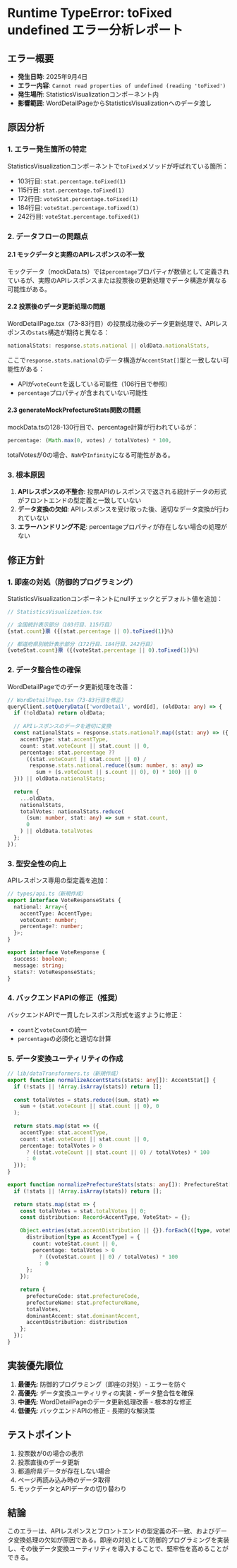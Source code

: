 # Runtime TypeError: toFixed undefined エラー分析レポート

## エラー概要
- **発生日時**: 2025年9月4日
- **エラー内容**: `Cannot read properties of undefined (reading 'toFixed')`
- **発生場所**: StatisticsVisualizationコンポーネント内
- **影響範囲**: WordDetailPageからStatisticsVisualizationへのデータ渡し

## 原因分析

### 1. エラー発生箇所の特定
StatisticsVisualizationコンポーネントで`toFixed`メソッドが呼ばれている箇所：
- 103行目: `stat.percentage.toFixed(1)`
- 115行目: `stat.percentage.toFixed(1)`
- 172行目: `voteStat.percentage.toFixed(1)`
- 184行目: `voteStat.percentage.toFixed(1)`
- 242行目: `voteStat.percentage.toFixed(1)`

### 2. データフローの問題点

#### 2.1 モックデータと実際のAPIレスポンスの不一致
モックデータ（mockData.ts）では`percentage`プロパティが数値として定義されているが、実際のAPIレスポンスまたは投票後の更新処理でデータ構造が異なる可能性がある。

#### 2.2 投票後のデータ更新処理の問題
WordDetailPage.tsx（73-83行目）の投票成功後のデータ更新処理で、APIレスポンスの`stats`構造が期待と異なる：
```typescript
nationalStats: response.stats.national || oldData.nationalStats,
```

ここで`response.stats.national`のデータ構造が`AccentStat[]`型と一致しない可能性がある：
- APIが`voteCount`を返している可能性（106行目で参照）
- `percentage`プロパティが含まれていない可能性

#### 2.3 generateMockPrefectureStats関数の問題
mockData.tsの128-130行目で、percentage計算が行われているが：
```typescript
percentage: (Math.max(0, votes) / totalVotes) * 100,
```
totalVotesが0の場合、`NaN`や`Infinity`になる可能性がある。

### 3. 根本原因
1. **APIレスポンスの不整合**: 投票APIのレスポンスで返される統計データの形式がフロントエンドの型定義と一致していない
2. **データ変換の欠如**: APIレスポンスを受け取った後、適切なデータ変換が行われていない
3. **エラーハンドリング不足**: percentageプロパティが存在しない場合の処理がない

## 修正方針

### 1. 即座の対処（防御的プログラミング）
StatisticsVisualizationコンポーネントにnullチェックとデフォルト値を追加：

```typescript
// StatisticsVisualization.tsx

// 全国統計表示部分（103行目、115行目）
{stat.count}票 ({(stat.percentage || 0).toFixed(1)}%)

// 都道府県別統計表示部分（172行目、184行目、242行目）
{voteStat.count}票 ({(voteStat.percentage || 0).toFixed(1)}%)
```

### 2. データ整合性の確保
WordDetailPageでのデータ更新処理を改善：

```typescript
// WordDetailPage.tsx（73-83行目を修正）
queryClient.setQueryData(['wordDetail', wordId], (oldData: any) => {
  if (!oldData) return oldData;
  
  // APIレスポンスのデータを適切に変換
  const nationalStats = response.stats.national?.map((stat: any) => ({
    accentType: stat.accentType,
    count: stat.voteCount || stat.count || 0,
    percentage: stat.percentage ?? 
      ((stat.voteCount || stat.count || 0) / 
       response.stats.national.reduce((sum: number, s: any) => 
         sum + (s.voteCount || s.count || 0), 0) * 100) || 0
  })) || oldData.nationalStats;
  
  return {
    ...oldData,
    nationalStats,
    totalVotes: nationalStats.reduce(
      (sum: number, stat: any) => sum + stat.count, 
      0
    ) || oldData.totalVotes
  };
});
```

### 3. 型安全性の向上
APIレスポンス専用の型定義を追加：

```typescript
// types/api.ts（新規作成）
export interface VoteResponseStats {
  national: Array<{
    accentType: AccentType;
    voteCount: number;
    percentage?: number;
  }>;
}

export interface VoteResponse {
  success: boolean;
  message: string;
  stats?: VoteResponseStats;
}
```

### 4. バックエンドAPIの修正（推奨）
バックエンドAPIで一貫したレスポンス形式を返すように修正：
- `count`と`voteCount`の統一
- `percentage`の必須化と適切な計算

### 5. データ変換ユーティリティの作成

```typescript
// lib/dataTransformers.ts（新規作成）
export function normalizeAccentStats(stats: any[]): AccentStat[] {
  if (!stats || !Array.isArray(stats)) return [];
  
  const totalVotes = stats.reduce((sum, stat) => 
    sum + (stat.voteCount || stat.count || 0), 0
  );
  
  return stats.map(stat => ({
    accentType: stat.accentType,
    count: stat.voteCount || stat.count || 0,
    percentage: totalVotes > 0 
      ? ((stat.voteCount || stat.count || 0) / totalVotes) * 100 
      : 0
  }));
}

export function normalizePrefectureStats(stats: any[]): PrefectureStat[] {
  if (!stats || !Array.isArray(stats)) return [];
  
  return stats.map(stat => {
    const totalVotes = stat.totalVotes || 0;
    const distribution: Record<AccentType, VoteStat> = {};
    
    Object.entries(stat.accentDistribution || {}).forEach(([type, voteStat]: [string, any]) => {
      distribution[type as AccentType] = {
        count: voteStat.count || 0,
        percentage: totalVotes > 0 
          ? ((voteStat.count || 0) / totalVotes) * 100 
          : 0
      };
    });
    
    return {
      prefectureCode: stat.prefectureCode,
      prefectureName: stat.prefectureName,
      totalVotes,
      dominantAccent: stat.dominantAccent,
      accentDistribution: distribution
    };
  });
}
```

## 実装優先順位

1. **最優先**: 防御的プログラミング（即座の対処）- エラーを防ぐ
2. **高優先**: データ変換ユーティリティの実装 - データ整合性を確保
3. **中優先**: WordDetailPageのデータ更新処理改善 - 根本的な修正
4. **低優先**: バックエンドAPIの修正 - 長期的な解決策

## テストポイント

1. 投票数が0の場合の表示
2. 投票直後のデータ更新
3. 都道府県データが存在しない場合
4. ページ再読み込み時のデータ取得
5. モックデータとAPIデータの切り替わり

## 結論
このエラーは、APIレスポンスとフロントエンドの型定義の不一致、およびデータ変換処理の欠如が原因である。即座の対処として防御的プログラミングを実装し、その後データ変換ユーティリティを導入することで、堅牢性を高めることができる。